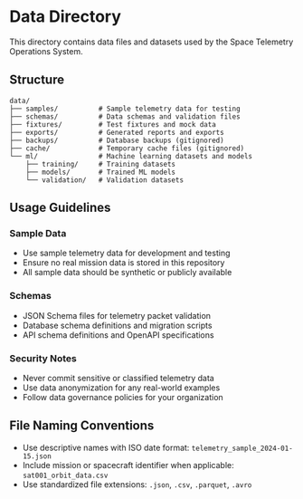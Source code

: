 # Data Directory

This directory contains data files and datasets used by the Space Telemetry Operations System.

## Structure

```
data/
├── samples/          # Sample telemetry data for testing
├── schemas/          # Data schemas and validation files
├── fixtures/         # Test fixtures and mock data
├── exports/          # Generated reports and exports
├── backups/          # Database backups (gitignored)
├── cache/            # Temporary cache files (gitignored)
└── ml/               # Machine learning datasets and models
    ├── training/     # Training datasets
    ├── models/       # Trained ML models
    └── validation/   # Validation datasets
```

## Usage Guidelines

### Sample Data
- Use sample telemetry data for development and testing
- Ensure no real mission data is stored in this repository
- All sample data should be synthetic or publicly available

### Schemas
- JSON Schema files for telemetry packet validation
- Database schema definitions and migration scripts
- API schema definitions and OpenAPI specifications

### Security Notes
- Never commit sensitive or classified telemetry data
- Use data anonymization for any real-world examples
- Follow data governance policies for your organization

## File Naming Conventions

- Use descriptive names with ISO date format: `telemetry_sample_2024-01-15.json`
- Include mission or spacecraft identifier when applicable: `sat001_orbit_data.csv`
- Use standardized file extensions: `.json`, `.csv`, `.parquet`, `.avro`
